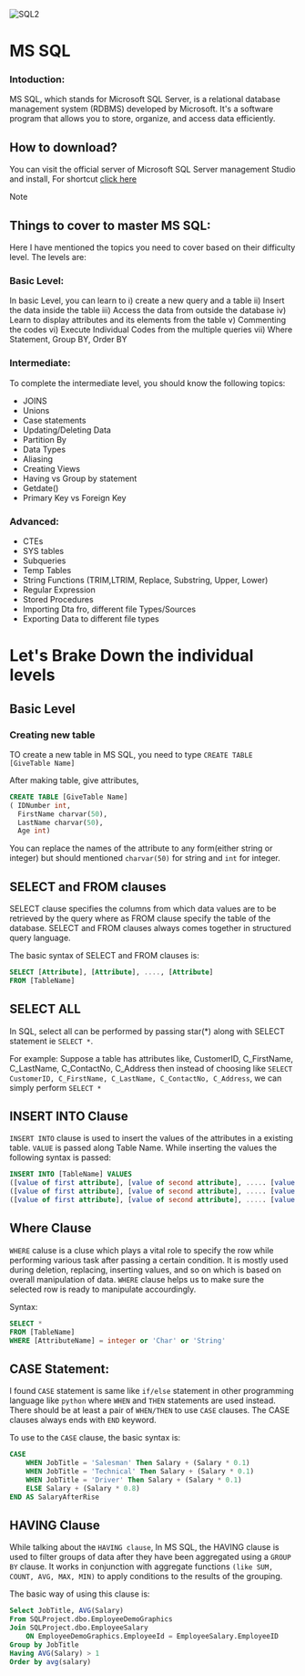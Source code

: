 ![SQL2](https://github.com/Sudippdn/MS-SQL/assets/104957400/65bbc4f4-8bba-4cd4-bf08-c7f7f1e091a8)

# MS SQL
### Intoduction:
MS SQL, which stands for Microsoft SQL Server, is a relational database management system (RDBMS) developed by Microsoft. It's a software program that allows you to store, organize, and access data efficiently.

## How to download?
You can visit the official server of Microsoft SQL Server management Studio and install, For shortcut [click here](https://learn.microsoft.com/en-us/sql/ssms/download-sql-server-management-studio-ssms?view=sql-server-ver16)

> [!Note]
>## Things to cover to master MS SQL:
>Here I have mentioned the topics you need to cover based on their difficulty level. The levels are:
> 
>### Basic Level:
>In basic Level, you can learn to
>i) create a new query and a table
>ii) Insert the data inside the table
>iii) Access the data from outside the database
>iv) Learn to display attributes and its elements from the table
>v) Commenting the codes
>vi) Execute Individual Codes from the multiple queries
>vii) Where Statement, Group BY, Order BY
>
>### Intermediate:
>To complete the intermediate level, you should know the following topics:
>
>- JOINS 
>- Unions
>- Case statements
>- Updating/Deleting Data
>- Partition By 
>- Data Types
>- Aliasing 
>- Creating Views
>- Having vs Group by statement
>- Getdate()
>- Primary Key vs Foreign Key
>
>### Advanced:
>
>- CTEs
>- SYS tables
>- Subqueries
>- Temp Tables
>- String Functions (TRIM,LTRIM, Replace, Substring, Upper, Lower)
>- Regular Expression
>- Stored Procedures
>- Importing Dta fro, different file Types/Sources
>- Exporting Data to different file types


# Let's Brake Down the individual levels

## Basic Level

### Creating new table
TO create a new table in MS SQL, you need to type 
``` CREATE TABLE [GiveTable Name] ```

After making table, give attributes,
```sql
CREATE TABLE [GiveTable Name]
( IDNumber int,
  FirstName charvar(50),
  LastName charvar(50),
  Age int)
```
You can replace the names of the attribute to any form(either string or integer) but should mentioned `charvar(50)` for string and `int` for integer.

## SELECT and FROM clauses
SELECT clause specifies the columns from which data values are to be retrieved by the query where as FROM clause specify the table of the database. SELECT and FROM clauses always comes together in structured query language.

The basic syntax of SELECT and FROM clauses is:
```sql
SELECT [Attribute], [Attribute], ...., [Attribute]
FROM [TableName]
```

## SELECT ALL
In SQL, select all can be performed by passing star(*) along with SELECT statement ie `SELECT *`.

For example:
Suppose a table has attributes like, CustomerID, C_FirstName, C_LastName, C_ContactNo, C_Address then instead of choosing like `SELECT CustomerID, C_FirstName, C_LastName, C_ContactNo, C_Address`, we can simply perform `SELECT *`

## INSERT INTO Clause
`INSERT INTO` clause is used to insert the values of the attributes in a existing table. `VALUE` is passed along Table Name. While inserting the values the following syntax is passed:
```sql
INSERT INTO [TableName] VALUES
([value of first attribute], [value of second attribute], ..... [value of Nth attribute]),
([value of first attribute], [value of second attribute], ..... [value of Nth attribute]),
([value of first attribute], [value of second attribute], ..... [value of Nth attribute])
```

## Where Clause
`WHERE` caluse is a cluse which plays a vital role to specify the row while performing various task after passing a certain condition. It is mostly used during deletion, replacing, inserting values, and so on which is based on overall manipulation of data. `WHERE` clause helps us to make sure the selected row is ready to manipulate accourdingly.

Syntax: 
```sql
SELECT *
FROM [TableName]
WHERE [AttributeName] = integer or 'Char' or 'String'
```


## CASE Statement:
I found `CASE` statement is same like `if/else` statement in other programming language like `python` where `WHEN` and `THEN` statements are used instead. There should be at least a pair of `WHEN/THEN` to use `CASE` clauses. The CASE clauses always ends with `END` keyword.

To use to the `CASE` clause, the basic syntax is:
```sql
CASE
	WHEN JobTitle = 'Salesman' Then Salary + (Salary * 0.1)
	WHEN JobTitle = 'Technical' Then Salary + (Salary * 0.1)
	WHEN JobTitle = 'Driver' Then Salary + (Salary * 0.1)
	ELSE Salary + (Salary * 0.8)
END AS SalaryAfterRise
```

## HAVING Clause
While talking about the `HAVING clause`, In MS SQL, the HAVING clause is used to filter groups of data after they have been aggregated using a `GROUP BY` clause. It works in conjunction with aggregate functions `(like SUM, COUNT, AVG, MAX, MIN)` to apply conditions to the results of the grouping.

The basic way of using this clause is:
```sql
Select JobTitle, AVG(Salary)	
From SQLProject.dbo.EmployeeDemoGraphics
Join SQLProject.dbo.EmployeeSalary
	ON EmployeeDemoGraphics.EmployeeId = EmployeeSalary.EmployeeID
Group by JobTitle
Having AVG(Salary) > 1
Order by avg(salary)
```
